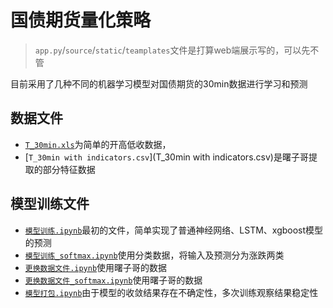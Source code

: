 # 国债期货量化策略


> `app.py`/`source`/`static`/`teamplates`文件是打算web端展示写的，可以先不管

目前采用了几种不同的机器学习模型对国债期货的30min数据进行学习和预测

## 数据文件

* [`T_30min.xls`](T_30min.xls)为简单的开高低收数据，
* [`T_30min with indicators.csv`](T_30min with indicators.csv)是曙子哥提取的部分特征数据


## 模型训练文件

* [`模型训练.ipynb`](1_1_模型训练.ipynb)最初的文件，简单实现了普通神经网络、LSTM、xgboost模型的预测
* [`模型训练_softmax.ipynb`](1_2_模型训练_softmax.ipynb)使用分类数据，将输入及预测分为涨跌两类
* [`更换数据文件.ipynb`](2_1_更换数据文件.ipynb)使用曙子哥的数据
* [`更换数据文件_softmax.ipynb`](2_2_更换数据文件_softmax.ipynb)使用曙子哥的数据
* [`模型打包.ipynb`](3_1_模型打包.ipynb)由于模型的收敛结果存在不确定性，多次训练观察结果稳定性

